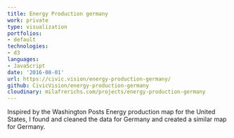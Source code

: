 ```yaml
---
title: Energy Production germany
work: private
type: visualization
portfolios:
- default
technologies:
- d3
languages:
- JavaScript
date: '2016-08-01'
url: https://civic.vision/energy-production-germany/
github: CivicVision/energy-production-germany
cloudinary: milafrerichs.com/projects/energy-production-germany
---
```

Inspired by the Washington Posts Energy production map for the United States, I found and cleaned the data for Germany and created a similar map for Germany.
